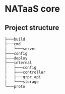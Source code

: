 # NATaaS core

## Project structure

```txt
├───build
├───cmd
│   └───server
├───config
├───deploy
├───internal
│   ├───config
│   ├───controller
│   ├───grpc_api
│   └───storage
└───proto
```